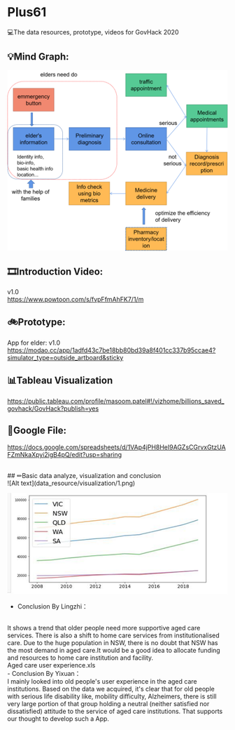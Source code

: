 # Plus61
💻The data resources, prototype, videos for GovHack 2020

## 💡Mind Graph:
![Alt text](data_resource/visualization/mind.png)


## 🎞Introduction Video:
v1.0<br/>
https://www.powtoon.com/s/fvpFfmAhFK7/1/m

## 🚲Prototype:
App for elder: v1.0<br/>
https://modao.cc/app/1adfd43c7be18bb80bd39a8f401cc337b95ccae4?simulator_type=outside_artboard&sticky

## 📊Tableau Visualization
https://public.tableau.com/profile/masoom.patel#!/vizhome/billions_saved_govhack/GovHack?publish=yes

## 📃Google File:
https://docs.google.com/spreadsheets/d/1VAp4jPH8HeI9AGZsCGrvxGtzUAFZmNkaXpyi2igB4pQ/edit?usp=sharing



<br/>
## ✏Basic data analyze, visualization and conclusion
<br/>
![Alt text](data_resource/visualization/1.png)

![Alt text](data_resource/visualization//2.png)
<br/>
- Conclusion By Lingzhi：
<br/>
It shows a trend that older people need more supportive aged care services. There is also a shift to home care services from institutionalised care. Due to the huge population in NSW, there is no doubt that NSW has the most demand in aged care.It would be a good idea to allocate funding and resources to home care institution and facility.


<br/>
Aged care user experience.xls
<br/>
- Conclusion By Yixuan：
<br/>
I mainly looked into old people's user experience in the aged care institutions. Based on the data we acquired, it's clear that for old people with serious life disability like, mobility difficulty, Alzheimers, there is still very large portion of that group holding a neutral (neither satisfied nor dissatisfied) attitude to the service of aged care institutions. That supports our thought to develop such a App.
